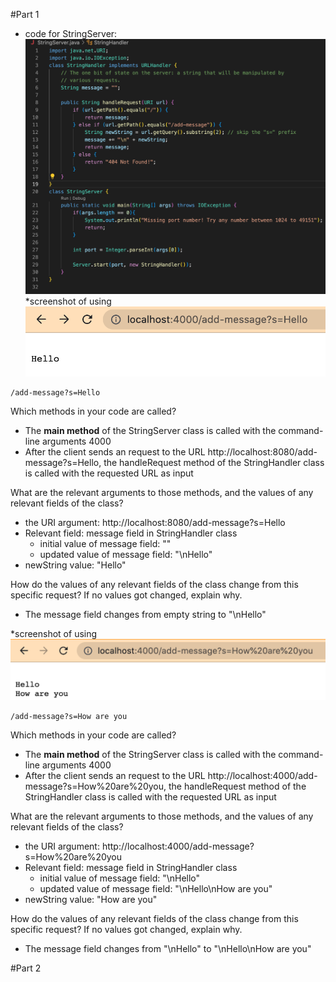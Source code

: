 #Part 1
* code for StringServer: 
![Image](code.png)
*screenshot of using 
![Image](hello.png)
```
/add-message?s=Hello
```
Which methods in your code are called?
* The **main method** of the StringServer class is called with the command-line arguments 4000
* After the client sends an request to the URL  http://localhost:8080/add-message?s=Hello, the handleRequest method of the StringHandler class is called with the requested URL as input

What are the relevant arguments to those methods, and the values of any relevant fields of the class?
* the URI argument: http://localhost:8080/add-message?s=Hello
* Relevant field: message field in StringHandler class
  * initial value of message field: ""
  * updated value of message field: "\nHello"
* newString value: "Hello"

How do the values of any relevant fields of the class change from this specific request? If no values got changed, explain why.
* The message field changes from empty string to "\nHello" 

*screenshot of using 
![Image](how_are_you.png)
```
/add-message?s=How are you
```
Which methods in your code are called?
* The **main method** of the StringServer class is called with the command-line arguments 4000
* After the client sends an request to the URL http://localhost:4000/add-message?s=How%20are%20you, the handleRequest method of the StringHandler class is called with the requested URL as input

What are the relevant arguments to those methods, and the values of any relevant fields of the class?
* the URI argument: http://localhost:4000/add-message?s=How%20are%20you
* Relevant field: message field in StringHandler class
  * initial value of message field: "\nHello"
  * updated value of message field: "\nHello\nHow are you"
* newString value: "How are you"

How do the values of any relevant fields of the class change from this specific request? If no values got changed, explain why.
* The message field changes from "\nHello" to "\nHello\nHow are you"


#Part 2

